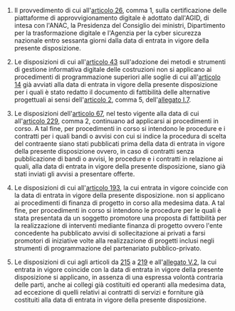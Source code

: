 1. Il provvedimento di cui all'[articolo 26](/index.html?article=articolo-26&version=2), comma 1, sulla certificazione delle piattaforme di approvvigionamento digitale è adottato dall'AGID, di intesa con l'ANAC, la Presidenza del Consiglio dei ministri, Dipartimento per la trasformazione digitale e l'Agenzia per la cyber sicurezza nazionale entro sessanta giorni dalla data di entrata in vigore della presente disposizione.

2.	Le disposizioni di cui all'[articolo 43](/index.html?article=articolo-43&version=2) sull'adozione dei metodi e strumenti di gestione informativa digitale delle costruzioni non si applicano ai procedimenti di programmazione superiori alle soglie di cui all'[articolo 14](/index.html?article=articolo-14&version=2) già avviati alla data di entrata in vigore della presente disposizione per i quali è stato redatto il documento di fattibilità delle alternative progettuali ai sensi dell'[articolo 2](/index.html?article=articolo-2&version=2), comma 5, dell'[allegato I.7](/index.html?section=attachment-1-7&version=1).

3.	Le disposizioni dell'[articolo 67](/index.html?article=articolo-67&version=2), nel testo vigente alla data di cui all'[articolo 229](/index.html?article=articolo-229&version=1), comma 2, continuano ad applicarsi ai procedimenti in corso. A tal fine, per procedimenti in corso si intendono le procedure e i contratti per i quali bandi o avvisi con cui si indice la procedura di scelta del contraente siano stati pubblicati prima della data di entrata in vigore della presente disposizione ovvero, in caso di contratti senza pubblicazione di bandi o avvisi, le procedure e i contratti in relazione ai quali, alla data di entrata in vigore della presente disposizione, siano già stati inviati gli avvisi a presentare offerte.

4.	Le disposizioni di cui all'[articolo 193](/index.html?article=articolo-193&version=2), la cui entrata in vigore coincide con la data di entrata in vigore della presente disposizione. non si applicano ai procedimenti di finanza di progetto in corso alla medesima data. A tal fine, per procedimenti in corso si intendono le procedure per le quali è stata presentata da un soggetto promotore una proposta di fattibilità per la realizzazione di interventi mediante finanza di progetto ovvero l'ente concedente ha pubblicato avvisi di sollecitazione ai privati a farsi promotori di iniziative volte alla realizzazione di progetti inclusi negli strumenti di programmazione del partenariato pubblico-privato.

5.	Le disposizioni di cui agli articoli da [215](/index.html?article=articolo-215&version=2) a [219](/index.html?article=articolo-219&version=2) e all'[allegato V.2](/index.html?section=attachment-5-2&version=1), la cui entrata in vigore coincide con la data di entrata in vigore della presente disposizione si applicano, in assenza di una espressa volontà contraria delle parti, anche ai collegi già costituiti ed operanti alla medesima data, ad eccezione di quelli relativi ai contratti di servizi e forniture già costituiti alla data di entrata in vigore della presente disposizione.

